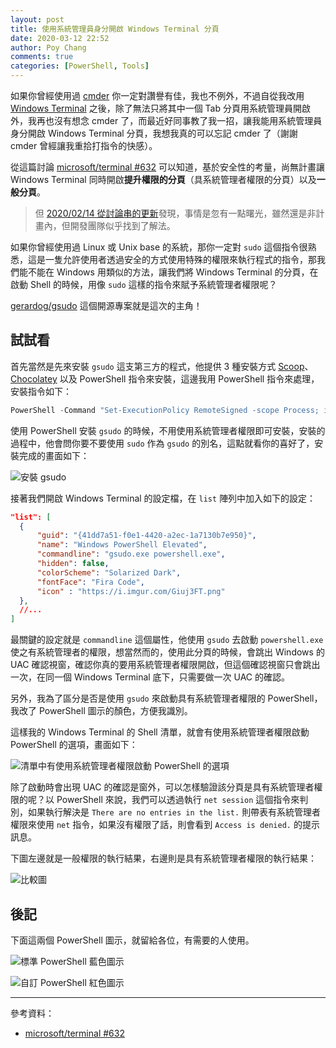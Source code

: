 ```yaml
---
layout: post
title: 使用系統管理員身分開啟 Windows Terminal 分頁
date: 2020-03-12 22:52
author: Poy Chang
comments: true
categories: [PowerShell, Tools]
---
```


如果你曾經使用過 [cmder](https://cmder.net/) 你一定對讚譽有佳，我也不例外，不過自從我改用 [Windows Terminal](https://github.com/microsoft/terminal) 之後，除了無法只將其中一個 Tab 分頁用系統管理員開啟外，我再也沒有想念 cmder 了，而最近好同事教了我一招，讓我能用系統管理員身分開啟 Windows Terminal 分頁，我想我真的可以忘記 cmder 了（謝謝 cmder 曾經讓我重拾打指令的快感）。

從這篇討論 [microsoft/terminal #632](https://github.com/microsoft/terminal/issues/632) 可以知道，基於安全性的考量，尚無計畫讓 Windows Terminal 同時開啟**提升權限的分頁**（具系統管理者權限的分頁）以及**一般分頁**。

>但 [2020/02/14 從討論串的更新](https://github.com/microsoft/terminal/issues/632#issuecomment-491033558)發現，事情是忽有一點曙光，雖然還是非計畫內，但開發團隊似乎找到了解法。

如果你曾經使用過 Linux 或 Unix base 的系統，那你一定對 `sudo` 這個指令很熟悉，這是一隻允許使用者透過安全的方式使用特殊的權限來執行程式的指令，那我們能不能在 Windows 用類似的方法，讓我們將 Windows Terminal 的分頁，在啟動 Shell 的時候，用像 `sudo` 這樣的指令來賦予系統管理者權限呢？

[gerardog/gsudo](https://github.com/gerardog/gsudo) 這個開源專案就是這次的主角！

## 試試看

首先當然是先來安裝 `gsudo` 這支第三方的程式，他提供 3 種安裝方式 [Scoop](https://scoop.sh/)、[Chocolatey](https://chocolatey.org/install) 以及 PowerShell 指令來安裝，這邊我用 PowerShell 指令來處理，安裝指令如下：

```ps1
PowerShell -Command "Set-ExecutionPolicy RemoteSigned -scope Process; iwr -useb https://raw.githubusercontent.com/gerardog/gsudo/master/installgsudo.ps1 | iex"
```

使用 PowerShell 安裝 `gsudo` 的時候，不用使用系統管理者權限即可安裝，安裝的過程中，他會問你要不要使用 `sudo` 作為 `gsudo` 的別名，這點就看你的喜好了，安裝完成的畫面如下：

![安裝 gsudo](https://i.imgur.com/jL9OCsD.png)

接著我們開啟 Windows Terminal 的設定檔，在 `list` 陣列中加入如下的設定：

```json
"list": [
  {
      "guid": "{41dd7a51-f0e1-4420-a2ec-1a7130b7e950}",
      "name": "Windows PowerShell Elevated",
      "commandline": "gsudo.exe powershell.exe",
      "hidden": false,
      "colorScheme": "Solarized Dark",
      "fontFace": "Fira Code",
      "icon" : "https://i.imgur.com/Giuj3FT.png"
  },
  //...
]
```

最關鍵的設定就是 `commandline` 這個屬性，他使用 `gsudo` 去啟動 `powershell.exe` 使之有系統管理者的權限，想當然而的，使用此分頁的時候，會跳出 Windows 的 UAC 確認視窗，確認你真的要用系統管理者權限開啟，但這個確認視窗只會跳出一次，在同一個 Windows Terminal 底下，只需要做一次 UAC 的確認。

另外，我為了區分是否是使用 `gsudo` 來啟動具有系統管理者權限的 PowerShell，我改了 PowerShell 圖示的顏色，方便我識別。

這樣我的 Windows Terminal 的 Shell 清單，就會有使用系統管理者權限啟動 PowerShell 的選項，畫面如下：

![清單中有使用系統管理者權限啟動 PowerShell 的選項](https://i.imgur.com/oIDcqw9.png)

除了啟動時會出現 UAC 的確認是窗外，可以怎樣驗證該分頁是具有系統管理者權限的呢？以 PowerShell 來說，我們可以透過執行 `net session` 這個指令來判別，如果執行解決是 `There are no entries in the list.` 則帶表有系統管理者權限來使用 `net` 指令，如果沒有權限了話，則會看到 `Access is denied.` 的提示訊息。

下圖左邊就是一般權限的執行結果，右邊則是具有系統管理者權限的執行結果：

![比較圖](https://i.imgur.com/Nk4lnXp.png)

## 後記

下面這兩個 PowerShell 圖示，就留給各位，有需要的人使用。

![標準 PowerShell 藍色圖示](https://i.imgur.com/zXh2xU7.png)

![自訂 PowerShell 紅色圖示](https://i.imgur.com/Giuj3FT.png)

----------

參考資料：

* [microsoft/terminal #632](https://github.com/microsoft/terminal/issues/632)
